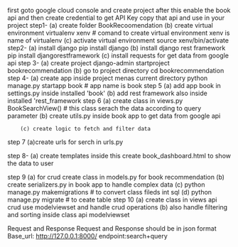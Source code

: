 first goto google cloud console and create project after this enable the book api
 and then create credential to get API Key copy that api and use in your project
step1- (a) create folder BookRecoomendation
       (b) create virtual environment
                  virtualenv xenv # comand to create virtual environment xenv is name of virtualenv
        (c)  activate virtual environment
                source xenv/bin/activate
step2- (a) install django
             pip install django
        (b) install django rest framework
             pip install djangorestframework
        (c) install requests for get data from google api
step 3- (a) create project
               django-admin startproject bookrecommendation
        (b) go to project directory
             cd bookrecommendation
step 4- (a) create app inside project menas current directory
             python manage.py startapp book # app name is book
step 5 (a) add app book in settings.py inside installed
             'book'
        (b) add rest framework also inside installed
             'rest_framework
step 6 (a) create class in views.py
            BookSearchView() # this class serach the data according to query parameter
        (b) create utils.py inside book app to get data from google api

        (c) create logic to fetch and filter data
step 7 (a)create urls for serch in urls.py

step 8- (a) create templates inside this create book_dashboard.html to show the data to user

step 9    (a) for crud create class in models.py for book recommendation
          (b) create serializers.py in book app to handle complex data
          (c) python manage.py makemigrations # to convert class fileds int sql
          (d) python manage.py migrate   # to ceate table
step 10 (a) create class in views api crud use modelviewset and handle crud operations
        (b) also handle filtering and sorting inside class api modelviewset

Request and Response 
        Request and Response should be in json format
Base_url: http://127.0.0.1:8000/
endpoint:search+query
